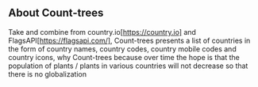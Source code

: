 ## About Count-trees
Take and combine from country.io[https://country.io] and FlagsAPI[https://flagsapi.com/], Count-trees presents a list of countries in the form of country names, country codes, country mobile codes and country icons, why Count-trees because over time the hope is that the population of plants / plants in various countries will not decrease so that there is no globalization
